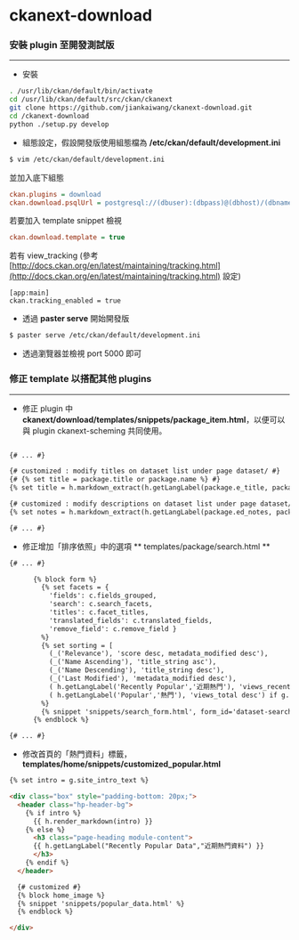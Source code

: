 # ckanext-download

<script type="text/javascript" src="../js/general.js"></script>

### 安裝 plugin 至開發測試版
---

* 安裝

```bash
. /usr/lib/ckan/default/bin/activate
cd /usr/lib/ckan/default/src/ckan/ckanext
git clone https://github.com/jiankaiwang/ckanext-download.git
cd /ckanext-download
python ./setup.py develop
```

* 組態設定，假設開發版使用組態檔為 **/etc/ckan/default/development.ini**

```bash
$ vim /etc/ckan/default/development.ini
```

並加入底下組態

```ini
ckan.plugins = download
ckan.download.psqlUrl = postgresql://(dbuser):(dbpass)@(dbhost)/(dbname)
```

若要加入 template snippet 檢視

```ini
ckan.download.template = true
```

若有 view_tracking (參考 [http://docs.ckan.org/en/latest/maintaining/tracking.html](http://docs.ckan.org/en/latest/maintaining/tracking.html) 設定)

```
[app:main]
ckan.tracking_enabled = true
```

* 透過 **paster serve** 開始開發版

```bash
$ paster serve /etc/ckan/default/development.ini
```

* 透過瀏覽器並檢視 port 5000 即可

### 

### 修正 template 以搭配其他 plugins
---

* 修正 plugin 中 **ckanext/download/templates/snippets/package_item.html**，以便可以與 plugin ckanext-scheming 共同使用。

```html

{# ... #}

{# customized : modify titles on dataset list under page dataset/ #}
{# {% set title = package.title or package.name %} #}
{% set title = h.markdown_extract(h.getLangLabel(package.e_title, package.c_title), extract_length=80) %}

{# customized : modify descriptions on dataset list under page dataset/ #}
{% set notes = h.markdown_extract(h.getLangLabel(package.ed_notes, package.cd_notes), extract_length=100) %}

{# ... #}

```

* 修正增加「排序依照」中的選項 ** templates/package/search.html **

```html
{# ... #}

      {% block form %}
        {% set facets = {
          'fields': c.fields_grouped,
          'search': c.search_facets,
          'titles': c.facet_titles,
          'translated_fields': c.translated_fields,
          'remove_field': c.remove_field }
        %}
        {% set sorting = [
          (_('Relevance'), 'score desc, metadata_modified desc'),
          (_('Name Ascending'), 'title_string asc'),
          (_('Name Descending'), 'title_string desc'),
          (_('Last Modified'), 'metadata_modified desc'),
          ( h.getLangLabel('Recently Popular','近期熱門'), 'views_recent desc') if g.tracking_enabled else (false, false),
          ( h.getLangLabel('Popular','熱門'), 'views_total desc') if g.tracking_enabled else (false, false) ]
        %}
        {% snippet 'snippets/search_form.html', form_id='dataset-search-form', type='dataset', query=c.q, sorting=sorting, sorting_selected=c.sort_by_selected, count=c.page.item_count, facets=facets, show_empty=request.params, error=c.query_error, fields=c.fields %}
      {% endblock %}

{# ... #}
```

* 修改首頁的「熱門資料」標籤，**templates/home/snippets/customized_popular.html**

```html
{% set intro = g.site_intro_text %}

<div class="box" style="padding-bottom: 20px;">
  <header class="hp-header-bg">
    {% if intro %}
      {{ h.render_markdown(intro) }}
    {% else %}
      <h3 class="page-heading module-content">
      {{ h.getLangLabel("Recently Popular Data","近期熱門資料") }}
      </h3>
    {% endif %}
  </header>

  {# customized #}
  {% block home_image %}
  {% snippet 'snippets/popular_data.html' %}
  {% endblock %}

</div>
```


